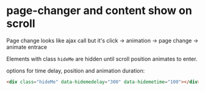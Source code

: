 # page-changer and content show on scroll


Page change looks like ajax call but it's click -> animation -> page change -> animate entrace

Elements with class ``hideMe`` are hidden until scroll position animates to enter.

options for time delay, position and animation duration:

```html
<div class="hideMe" data-hidemedelay="300" data-hidemetime="100"></div>
```
